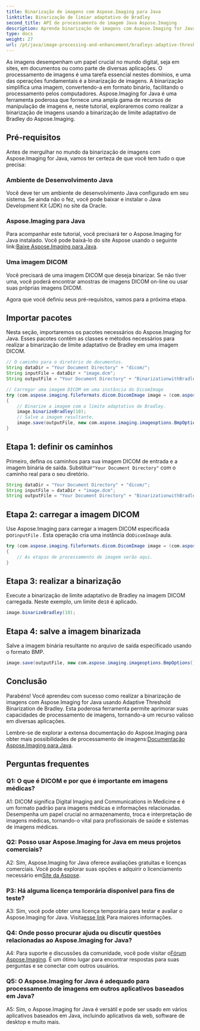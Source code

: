 ```yaml
---
title: Binarização de imagens com Aspose.Imaging para Java
linktitle: Binarização de limiar adaptativo de Bradley
second_title: API de processamento de imagem Java Aspose.Imaging
description: Aprenda binarização de imagens com Aspose.Imaging for Java. Transforme imagens DICOM facilmente. Explore um guia passo a passo com exemplos de código.
type: docs
weight: 27
url: /pt/java/image-processing-and-enhancement/bradleys-adaptive-threshold-binarization/
---
```

As imagens desempenham um papel crucial no mundo digital, seja em sites, em documentos ou como parte de diversas aplicações. O processamento de imagens é uma tarefa essencial nestes domínios, e uma das operações fundamentais é a binarização de imagens. A binarização simplifica uma imagem, convertendo-a em formato binário, facilitando o processamento pelos computadores. Aspose.Imaging for Java é uma ferramenta poderosa que fornece uma ampla gama de recursos de manipulação de imagens e, neste tutorial, exploraremos como realizar a binarização de imagens usando a binarização de limite adaptativo de Bradley do Aspose.Imaging. 

## Pré-requisitos

Antes de mergulhar no mundo da binarização de imagens com Aspose.Imaging for Java, vamos ter certeza de que você tem tudo o que precisa:

### Ambiente de Desenvolvimento Java

Você deve ter um ambiente de desenvolvimento Java configurado em seu sistema. Se ainda não o fez, você pode baixar e instalar o Java Development Kit (JDK) no site da Oracle.

### Aspose.Imaging para Java

Para acompanhar este tutorial, você precisará ter o Aspose.Imaging for Java instalado. Você pode baixá-lo do site Aspose usando o seguinte link:[Baixe Aspose.Imaging para Java](https://releases.aspose.com/imaging/java/).

### Uma imagem DICOM

Você precisará de uma imagem DICOM que deseja binarizar. Se não tiver uma, você poderá encontrar amostras de imagens DICOM on-line ou usar suas próprias imagens DICOM.

Agora que você definiu seus pré-requisitos, vamos para a próxima etapa.

## Importar pacotes

Nesta seção, importaremos os pacotes necessários do Aspose.Imaging for Java. Esses pacotes contêm as classes e métodos necessários para realizar a binarização de limite adaptativo de Bradley em uma imagem DICOM.

```java
// O caminho para o diretório de documentos.
String dataDir = "Your Document Directory" + "dicom/";
String inputFile = dataDir + "image.dcm";
String outputFile = "Your Document Directory" + "BinarizationwithBradleyAdaptiveThreshold_out.bmp";

// Carregar uma imagem DICOM em uma instância do DicomImage
try (com.aspose.imaging.fileformats.dicom.DicomImage image = (com.aspose.imaging.fileformats.dicom.DicomImage) Image.load(inputFile))
{
    // Binarize a imagem com o limite adaptativo de Bradley.
    image.binarizeBradley(10);
    // Salve a imagem resultante.
    image.save(outputFile, new com.aspose.imaging.imageoptions.BmpOptions());
}
```

## Etapa 1: definir os caminhos

 Primeiro, defina os caminhos para sua imagem DICOM de entrada e a imagem binária de saída. Substituir`"Your Document Directory"` com o caminho real para o seu diretório.

```java
String dataDir = "Your Document Directory" + "dicom/";
String inputFile = dataDir + "image.dcm";
String outputFile = "Your Document Directory" + "BinarizationwithBradleyAdaptiveThreshold_out.bmp";
```

## Etapa 2: carregar a imagem DICOM

Use Aspose.Imaging para carregar a imagem DICOM especificada por`inputFile` . Esta operação cria uma instância do`DicomImage` aula.

```java
try (com.aspose.imaging.fileformats.dicom.DicomImage image = (com.aspose.imaging.fileformats.dicom.DicomImage) Image.load(inputFile))
{
    // As etapas de processamento de imagem serão aqui.
}
```

## Etapa 3: realizar a binarização

 Execute a binarização de limite adaptativo de Bradley na imagem DICOM carregada. Neste exemplo, um limite de`10` é aplicado.

```java
image.binarizeBradley(10);
```

## Etapa 4: salve a imagem binarizada

Salve a imagem binária resultante no arquivo de saída especificado usando o formato BMP.

```java
image.save(outputFile, new com.aspose.imaging.imageoptions.BmpOptions());
```

## Conclusão

Parabéns! Você aprendeu com sucesso como realizar a binarização de imagens com Aspose.Imaging for Java usando Adaptive Threshold Binarization de Bradley. Esta poderosa ferramenta permite aprimorar suas capacidades de processamento de imagens, tornando-a um recurso valioso em diversas aplicações.

 Lembre-se de explorar a extensa documentação do Aspose.Imaging para obter mais possibilidades de processamento de imagens:[Documentação Aspose.Imaging para Java](https://reference.aspose.com/imaging/java/).

## Perguntas frequentes

### Q1: O que é DICOM e por que é importante em imagens médicas?

A1: DICOM significa Digital Imaging and Communications in Medicine e é um formato padrão para imagens médicas e informações relacionadas. Desempenha um papel crucial no armazenamento, troca e interpretação de imagens médicas, tornando-o vital para profissionais de saúde e sistemas de imagens médicas.

### Q2: Posso usar Aspose.Imaging for Java em meus projetos comerciais?

 A2: Sim, Aspose.Imaging for Java oferece avaliações gratuitas e licenças comerciais. Você pode explorar suas opções e adquirir o licenciamento necessário em[Site da Aspose](https://purchase.aspose.com/buy).

### P3: Há alguma licença temporária disponível para fins de teste?

 A3: Sim, você pode obter uma licença temporária para testar e avaliar o Aspose.Imaging for Java. Visita[esse link](https://purchase.aspose.com/temporary-license/) Para maiores informações.

### Q4: Onde posso procurar ajuda ou discutir questões relacionadas ao Aspose.Imaging for Java?

 A4: Para suporte e discussões da comunidade, você pode visitar o[Fórum Aspose.Imaging](https://forum.aspose.com/). É um ótimo lugar para encontrar respostas para suas perguntas e se conectar com outros usuários.

### Q5: O Aspose.Imaging for Java é adequado para processamento de imagens em outros aplicativos baseados em Java?

A5: Sim, o Aspose.Imaging for Java é versátil e pode ser usado em vários aplicativos baseados em Java, incluindo aplicativos da web, software de desktop e muito mais.